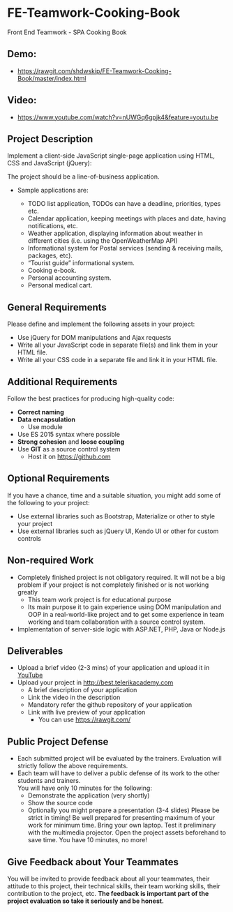 # FE-Teamwork-Cooking-Book
Front End Teamwork - SPA Cooking Book

## Demo:
   * https://rawgit.com/shdwskip/FE-Teamwork-Cooking-Book/master/index.html
## Video:
   * https://www.youtube.com/watch?v=nUWGq6gpjk4&feature=youtu.be

Project Description
-------------------   
Implement a client-side JavaScript single-page application using HTML, CSS and JavaScript (jQuery):

The project should be a line-of-business application.

*   Sample applications are:

    * TODO list application, TODOs can have a deadline, priorities, types etc.
    * Calendar application, keeping meetings with places and date, having notifications, etc.
    * Weather application, displaying information about weather in different cities (i.e. using the OpenWeatherMap API)
    * Informational system for Postal services (sending & receiving mails, packages, etc).
    * “Tourist guide” informational system.
    * Cooking e-book.
    * Personal accounting system.
    * Personal medical cart.

General Requirements
--------------------
Please define and implement the following assets in your project:

*   Use jQuery for DOM manipulations and Ajax requests
*   Write all your JavaScript code in separate file(s) and link them in your HTML file.
*   Write all your CSS code in a separate file and link it in your HTML file.

Additional Requirements
-----------------------
Follow the best practices for producing high-quality code:

*   **Correct naming**
*   **Data encapsulation**
    * Use module
*   Use ES 2015 syntax where possible
*   **Strong cohesion** and **loose coupling**
*   Use **GIT** as a source control system
    * Host it on https://github.com

Optional Requirements
---------------------
If you have a chance, time and a suitable situation, you might add some of the following to your
project:

*   Use external libraries such as Bootstrap, Materialize or other to style your project
*   Use external libraries such as jQuery UI, Kendo UI or other for custom controls

Non-required Work
-----------------
*   Completely finished project is not obligatory required. It will not be a big problem if your project
is not completely finished or is not working greatly
    * This team work project is for educational purpose
    * Its main purpose it to gain experience using DOM manipulation and OOP in a real-world-like
project and to get some experience in team working and team collaboration with a source
control system.
*   Implementation of server-side logic with ASP&period;NET, PHP, Java or Node.js 

Deliverables
------------
*   Upload a brief video (2-3 mins) of your application and upload it in [YouTube](https://youtube.com/)
*   Upload your project in http://best.telerikacademy.com
    * A brief description of your application
    * Link the video in the description
    * Mandatory refer the github repository of your application
    * Link with live preview of your application
        * You can use https://rawgit.com/

Public Project Defense
----------------------
*   Each submitted project will be evaluated by the trainers. Evaluation will strictly follow the above
requirements.
*   Each team will have to deliver a public defense of its work to the other students and trainers. <br />
You will have only 10 minutes for the following:
    * Demonstrate the application (very shortly)
    * Show the source code
    * Optionally you might prepare a presentation (3-4 slides) Please be strict in timing! Be well
    prepared for presenting maximum of your work for minimum time. Bring your own laptop.
    Test it preliminary with the multimedia projector. Open the project assets beforehand to save
    time. You have 10 minutes, no more!

Give Feedback about Your Teammates
----------------------------------
You will be invited to provide feedback about all your teammates, their attitude to this project, their
technical skills, their team working skills, their contribution to the project, etc. **The feedback is
important part of the project evaluation so take it seriously and be honest.**
